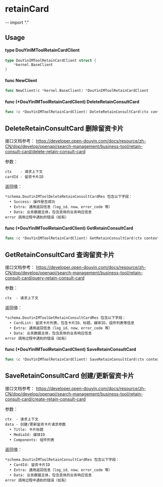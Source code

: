 # retainCard
--
    import "."


## Usage

#### type DouYinIMToolRetainCardClient

```go
type DouYinIMToolRetainCardClient struct {
	*kernel.BaseClient
}
```


#### func  NewClient

```go
func NewClient(c *kernel.BaseClient) *DouYinIMToolRetainCardClient
```

#### func (*DouYinIMToolRetainCardClient) DeleteRetainConsultCard

```go
func (c *DouYinIMToolRetainCardClient) DeleteRetainConsultCard(ctx context.Context, cardId string) (*schema2.DouYinIMToolDeleteRetainConsultCardRes, error)
```
## DeleteRetainConsultCard 删除留资卡片

接口文档参考：
https://developer.open-douyin.com/docs/resource/zh-CN/dop/develop/openapi/search-management/business-tool/retain-consult-card/delete-retain-consult-card

参数：

    ctx    - 请求上下文
    cardId - 留资卡片ID

返回值：

    *schema.DouYinIMToolDeleteRetainConsultCardRes 包含以下字段：
      • Success: 操作是否成功
      • Extra: 通用返回信息（log_id、now、error_code 等）
      • Data: 业务数据主体，包含具体的业务响应信息
    error 调用过程中遇到的错误（如有）

#### func (*DouYinIMToolRetainCardClient) GetRetainConsultCard

```go
func (c *DouYinIMToolRetainCardClient) GetRetainConsultCard(ctx context.Context) (*schema2.DouYinIMToolGetRetainConsultCardRes, error)
```
## GetRetainConsultCard 查询留资卡片

接口文档参考：
https://developer.open-douyin.com/docs/resource/zh-CN/dop/develop/openapi/search-management/business-tool/retain-consult-card/query-retain-consult-card

参数：

    ctx  - 请求上下文

返回值：

    *schema.DouYinIMToolGetRetainConsultCardRes 包含以下字段：
      • CardList: 留资卡片列表，包含卡片ID、标题、媒体ID、组件列表等信息
      • Extra: 通用返回信息（log_id、now、error_code 等）
      • Data: 业务数据主体，包含具体的业务响应信息
    error 调用过程中遇到的错误（如有）

#### func (*DouYinIMToolRetainCardClient) SaveRetainConsultCard

```go
func (c *DouYinIMToolRetainCardClient) SaveRetainConsultCard(ctx context.Context, data *schema2.DouYinIMToolRetainConsultCardReq) (*schema2.DouYinIMToolRetainConsultCardRes, error)
```
## SaveRetainConsultCard 创建/更新留资卡片

接口文档参考：
https://developer.open-douyin.com/docs/resource/zh-CN/dop/develop/openapi/search-management/business-tool/retain-consult-card/create-retain-consult-card

参数：

    ctx  - 请求上下文
    data - 创建/更新留资卡片请求参数
      • Title: 卡片标题
      • MediaId: 媒体ID
      • Components: 组件列表

返回值：

    *schema.DouYinIMToolRetainConsultCardRes 包含以下字段：
      • CardId: 留资卡片ID
      • Extra: 通用返回信息（log_id、now、error_code 等）
      • Data: 业务数据主体，包含具体的业务响应信息
    error 调用过程中遇到的错误（如有）
